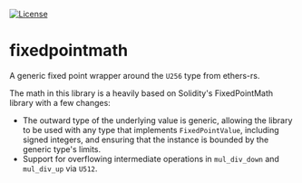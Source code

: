 [![License](https://img.shields.io/badge/License-Apache%202.0-blue.svg)](https://github.com/delvtech/elf-contracts/blob/master/LICENSE)

# fixedpointmath

A generic fixed point wrapper around the `U256` type from ethers-rs.

The math in this library is a heavily based on Solidity's FixedPointMath library with a few changes:

- The outward type of the underlying value is generic, allowing the library to be used with any type that implements `FixedPointValue`, including signed integers, and ensuring that the instance is bounded by the generic type's limits.
- Support for overflowing intermediate operations in `mul_div_down` and `mul_div_up` via `U512`.